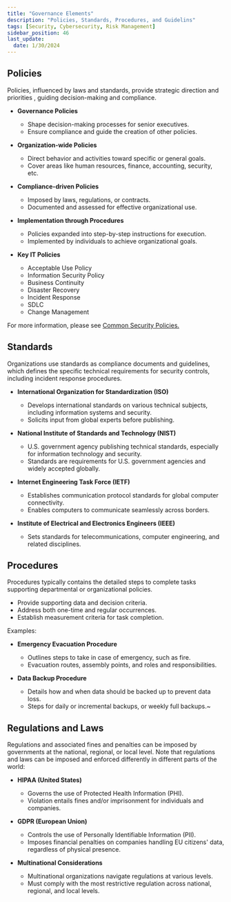 ```yaml
---
title: "Governance Elements"
description: "Policies, Standards, Procedures, and Guidelins"
tags: [Security, Cybersecurity, Risk Management]
sidebar_position: 46
last_update:
  date: 1/30/2024
---
```



## Policies

Policies, influenced by laws and standards, provide strategic direction and priorities , guiding decision-making and compliance.

- **Governance Policies**
  - Shape decision-making processes for senior executives.
  - Ensure compliance and guide the creation of other policies.

- **Organization-wide Policies**
  - Direct behavior and activities toward specific or general goals.
  - Cover areas like human resources, finance, accounting, security, etc.

- **Compliance-driven Policies**
  - Imposed by laws, regulations, or contracts.
  - Documented and assessed for effective organizational use.

- **Implementation through Procedures**
  - Policies expanded into step-by-step instructions for execution.
  - Implemented by individuals to achieve organizational goals.

- **Key IT Policies**

  - Acceptable Use Policy
  - Information Security Policy
  - Business Continuity 
  - Disaster Recovery
  - Incident Response 
  - SDLC 
  - Change Management

For more information, please see [Common Security Policies.](..001-Security-and-Risk-Management/085-Security-Policies.md)

## Standards

Organizations use standards as compliance documents and guidelines, which defines the specific technical requirements for security controls, including incident response procedures.

- **International Organization for Standardization (ISO)**
  - Develops international standards on various technical subjects, including information systems and security.
  - Solicits input from global experts before publishing.

- **National Institute of Standards and Technology (NIST)**
  - U.S. government agency publishing technical standards, especially for information technology and security.
  - Standards are requirements for U.S. government agencies and widely accepted globally.

- **Internet Engineering Task Force (IETF)**
  - Establishes communication protocol standards for global computer connectivity.
  - Enables computers to communicate seamlessly across borders.

- **Institute of Electrical and Electronics Engineers (IEEE)**
  - Sets standards for telecommunications, computer engineering, and related disciplines.

## Procedures 

Procedures typically contains the detailed steps to complete tasks supporting departmental or organizational policies.

- Provide supporting data and decision criteria.
- Address both one-time and regular occurrences.
- Establish measurement criteria for task completion.

Examples:

- **Emergency Evacuation Procedure**

  - Outlines steps to take in case of emergency, such as fire.
  - Evacuation routes, assembly points, and roles and responsibilities.

- **Data Backup Procedure**

  - Details how and when data should be backed up to prevent data loss.
  - Steps for daily or incremental backups, or weekly full backups.~



## Regulations and Laws

Regulations and associated fines and penalties can be imposed by governments at the national, regional, or local level. Note that regulations and laws can be imposed and enforced differently in different parts of the world:

- **HIPAA (United States)**
  - Governs the use of Protected Health Information (PHI).
  - Violation entails fines and/or imprisonment for individuals and companies.

- **GDPR (European Union)**
  - Controls the use of Personally Identifiable Information (PII).
  - Imposes financial penalties on companies handling EU citizens' data, regardless of physical presence.

- **Multinational Considerations**
  - Multinational organizations navigate regulations at various levels.
  - Must comply with the most restrictive regulation across national, regional, and local levels.
